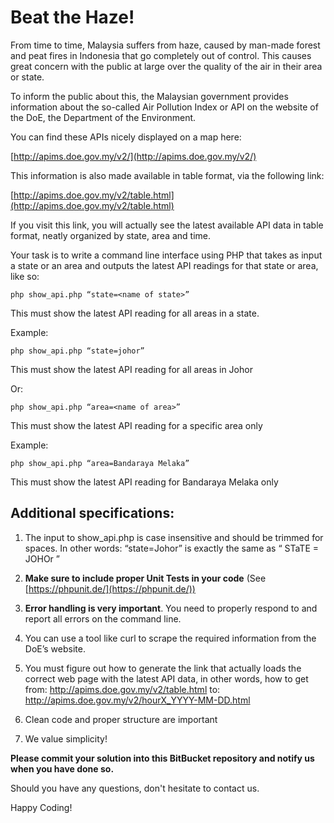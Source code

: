# Beat the Haze! #

From time to time, Malaysia suffers from haze, caused by man-made forest and peat fires in Indonesia that go completely out of control. This causes great concern with the public at large over the quality of the air in their area or state.

To inform the public about this, the Malaysian government provides information about the so-called Air Pollution Index or API on the website of the DoE, the Department of the Environment. 

You can find these APIs nicely displayed on a map here:

[http://apims.doe.gov.my/v2/](http://apims.doe.gov.my/v2/)

This information is also made available in table format, via the following link:

[http://apims.doe.gov.my/v2/table.html](http://apims.doe.gov.my/v2/table.html)

If you visit this link, you will actually see the latest available API data in table format, neatly organized by state, area and time.

Your task is to write a command line interface using PHP that takes as input a state or an area and outputs the latest API readings for that state or area, like so:



```
php show_api.php “state=<name of state>”
```



This must show the latest API reading for all areas in a state.

Example: 
```
php show_api.php “state=johor”
```

This must show the latest API reading for all areas in Johor


Or:

```
php show_api.php “area=<name of area>”
```

This must show the latest API reading for a specific area only

Example: 

```
php show_api.php “area=Bandaraya Melaka”
```

This must show the latest API reading for Bandaraya Melaka only


## Additional specifications: ##

1. The input to show_api.php is case insensitive and should be trimmed for spaces. In other words:  “state=Johor” is exactly the same as “  STaTE  = JOHOr  ”

2. **Make sure to include proper Unit Tests in your code** (See [https://phpunit.de/](https://phpunit.de/))

3. **Error handling is very important**. You need to properly respond to and report all errors on the command line.

4. You can use a tool like curl to scrape the required information from the DoE’s website.

5. You must figure out how to generate the link that actually loads the correct web page with the latest API data, in other words, how to get from: http://apims.doe.gov.my/v2/table.html to: http://apims.doe.gov.my/v2/hourX_YYYY-MM-DD.html

6. Clean code and proper structure are important

7. We value simplicity!

**Please commit your solution into this BitBucket repository and notify us when you have done so.**

Should you have any questions, don't hesitate to contact us.

Happy Coding!